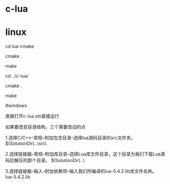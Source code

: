 # c-lua

# linux

cd lua-cmake

cmake .

make

cd ../c-lua/

cmake .

make


#windows

直接打开c-lua.sln直接运行

如果要改变目录结构，三个需要改动的点

1.选择C/C+±-常规–附加包含目录–选择lua源码目录的src文件夹。	$(SolutionDir)..\src\

2.选择链接器–常规–附加库目录–选择Lua库文件目录，这个目录为我们下载Lua源码后解压的那个目录。	$(SolutionDir)..\

3.选择链接器–输入–附加依赖项–输入我们所编译的lua-5.4.2.lib库文件名称。	lua-5.4.2.lib